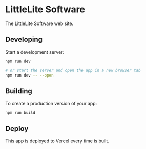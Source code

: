 # LittleLite Software

The LittleLite Software web site.

## Developing

Start a development server:

```bash
npm run dev

# or start the server and open the app in a new browser tab
npm run dev -- --open
```

## Building

To create a production version of your app:

```bash
npm run build
```

## Deploy

This app is deployed to Vercel every time is built.



